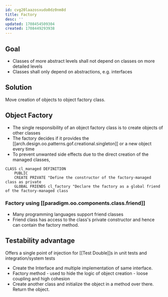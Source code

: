 ```yaml
---
id: cvg20laazosxudo0dz0nm8d
title: Factory
desc: ''
updated: 1708454509304
created: 1708449293938
---
```


## Goal
  - Classes of more abstract levels shall not depend on classes on more detailed levels
  - Classes shall only depend on abstractions, e.g. interfaces

## Solution

Move creation of objects to object factory class.

## Object Factory 

- The single responsibility of an object factory class is to create objects of other classes
- The factory decides if it provides the [[arch.design.oo.patterns.gof.creational.singleton]] or a new object every time
- To prevent unwanted side effects due to the direct creation of the managed classes,

```abap
CLASS cl_managed DEFINITION
    PUBLIC
    CREATE PRIVATE "Define the constructor of the factory-managed class as private
    GLOBAL FRIENDS cl_factory "Declare the factory as a global friend of the factory-managed class
```

### Factory using [[paradigm.oo.components.class.friend]]

- Many programming languages support friend classes
- Friend class has access to the class's private constructor and hence can contain the factory method.


## Testability advantage

Offers a single point of injection for [[Test Double]]s in unit tests and integration/system tests

- Create the Interface and multiple implementation of same interface.
- Factory method - used to hide the logic of object creation  - loose coupling and high cohesion
- Create another class and initialize the object in a method over there. Return the object.
